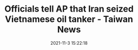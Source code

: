 ---
"title": "Officials tell AP that Iran seized Vietnamese oil tanker - Taiwan News"
"date": "2021-11-3 15:22:18"
"feed_name": "GOOGLENEWSMINING"
"feed_website": "https://news.google.com/search?q=mining%2Bincident&hl=en-US&gl=US&ceid=US:en"
"feed_rss": "https://news.google.com/rss/search?q=mining%2Bincident&hl=en-US&gl=US&ceid=US:en"
"link": "https://www.taiwannews.com.tw/en/news/4334283"
"source": "{'href': 'https://www.taiwannews.com.tw', 'title': 'Taiwan News'}"
"file": "_posts/2021-1-1-285d5644aea7d71aea7dff39f80b6f4161d77b80.md"
"accident": "0"
"drilling": "0"
"dead": "0"
"injured": "0"
"arrested": "0"
"place": "unknown place"
"where": "unknown site"
"causes": "unknown"
"place_uri": "unknown place"
---